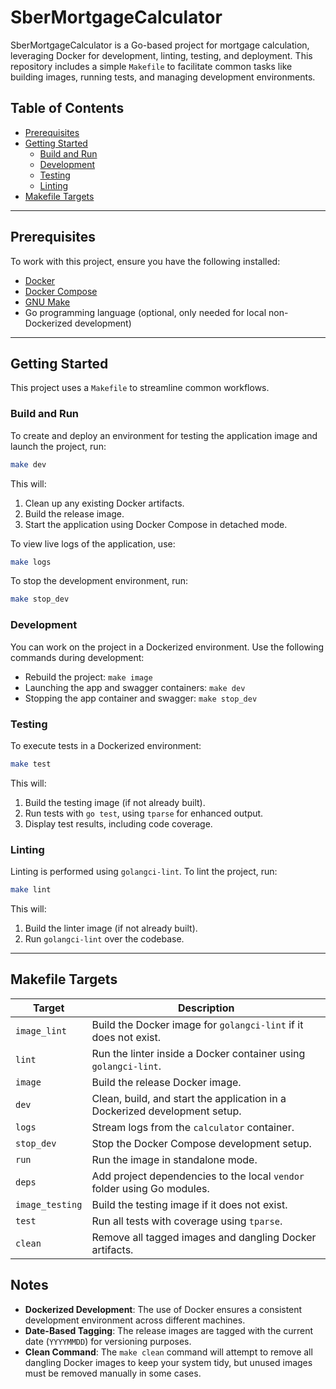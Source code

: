 # SberMortgageCalculator

SberMortgageCalculator is a Go-based project for mortgage calculation, leveraging Docker for development, linting, testing, and deployment. This repository includes a simple `Makefile` to facilitate common tasks like building images, running tests, and managing development environments.

## Table of Contents

- [Prerequisites](#prerequisites)
- [Getting Started](#getting-started)
  - [Build and Run](#build-and-run)
  - [Development](#development)
  - [Testing](#testing)
  - [Linting](#linting)
- [Makefile Targets](#makefile-targets)

---

## Prerequisites

To work with this project, ensure you have the following installed:

- [Docker](https://www.docker.com/)
- [Docker Compose](https://docs.docker.com/compose/)
- [GNU Make](https://www.gnu.org/software/make/)
- Go programming language (optional, only needed for local non-Dockerized development)

---

## Getting Started

This project uses a `Makefile` to streamline common workflows.

### Build and Run

To create and deploy an environment for testing the application image and launch the project, run:

```bash
make dev
```

This will:

1. Clean up any existing Docker artifacts.
2. Build the release image.
3. Start the application using Docker Compose in detached mode.

To view live logs of the application, use:

```bash
make logs
```

To stop the development environment, run:

```bash
make stop_dev
```

### Development

You can work on the project in a Dockerized environment. Use the following commands during development:

- Rebuild the project: `make image`
- Launching the app and swagger containers: `make dev`
- Stopping the app container and swagger: `make stop_dev`

### Testing

To execute tests in a Dockerized environment:

```bash
make test
```

This will:

1. Build the testing image (if not already built).
2. Run tests with `go test`, using `tparse` for enhanced output.
3. Display test results, including code coverage.

### Linting

Linting is performed using `golangci-lint`. To lint the project, run:

```bash
make lint
```

This will:

1. Build the linter image (if not already built).
2. Run `golangci-lint` over the codebase.

---

## Makefile Targets

| Target            | Description                                                                |
| ----------------- | -------------------------------------------------------------------------- |
| `image_lint`    | Build the Docker image for `golangci-lint` if it does not exist.         |
| `lint`          | Run the linter inside a Docker container using `golangci-lint`.          |
| `image`         | Build the release Docker image.                                            |
| `dev`           | Clean, build, and start the application in a Dockerized development setup. |
| `logs`          | Stream logs from the `calculator` container.                             |
| `stop_dev`      | Stop the Docker Compose development setup.                                 |
| `run`           | Run the image in standalone mode.                                          |
| `deps`          | Add project dependencies to the local `vendor` folder using Go modules.  |
| `image_testing` | Build the testing image if it does not exist.                              |
| `test`          | Run all tests with coverage using `tparse`.                              |
| `clean`         | Remove all tagged images and dangling Docker artifacts.                    |

## Notes

- **Dockerized Development**: The use of Docker ensures a consistent development environment across different machines.
- **Date-Based Tagging**: The release images are tagged with the current date (`YYYYMMDD`) for versioning purposes.
- **Clean Command**: The `make clean` command will attempt to remove all dangling Docker images to keep your system tidy, but unused images must be removed manually in some cases.

```

```
